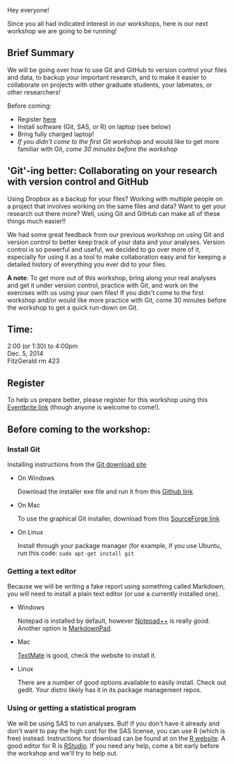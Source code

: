 Hey everyone!

Since you all had indicated interest in our workshops, here is our next workshop we are going to be running!

## Brief Summary ##

We will be going over how to use Git and GitHub to version control your files and data, to backup your important research, and to make it easier to collaborate on projects with other graduate students, your labmates, or other researchers!

Before coming:

* Register [here](https://www.eventbrite.com/e/workshop-2-tips-and-tricks-for-data-related-efficiency-tickets-14628437049​)
* Install software (Git, SAS, or R) on laptop (see below)
* Bring fully charged laptop!
* *If you didn't come to the first Git workshop* and would like to get more familiar with Git, *come 30 minutes before the workshop*

## 'Git'-ing better: Collaborating on your research with version control and GitHub ##

Using Dropbox as a backup for your files?  Working with multiple people on a project that involves working on the same files and data?  Want to get your research out there more?  Well, using Git and GitHub can make all of these things much easier!!

We had some great feedback from our previous workshop on using Git and version control to better keep track of your data and your analyses.  Version control is so powerful and useful, we decided to go over more of it, especially for using it as a tool to make collaboration easy and for keeping a detailed history of everything you ever did to your files.

**A note**: To get more out of this workshop, bring along your real analyses and get it under version control, practice with Git, and work on the exercises with us using your own files!  If you didn't come to the first workshop and/or would like more practice with Git, come 30 minutes before the workshop to get a quick run-down on Git.

## Time: ##

2:00 (or 1:30) to 4:00pm  
Dec. 5, 2014  
FitzGerald rm 423

## Register ##

To help us prepare better, please register for this workshop using this [Eventbrite link](https://www.eventbrite.com/e/workshop-2-tips-and-tricks-for-data-related-efficiency-tickets-14628437049) (though anyone is welcome to come!).

## Before coming to the workshop: ##

### Install Git ###

Installing instructions from the [Git download site](http://git-scm.com/book/en/Getting-Started-Installing-Git)

* On Windows

    Download the installer exe file and run it from this [Github link](http://msysgit.github.io)

* On Mac

    To use the graphical Git installer, download from this [SourceForge link](http://sourceforge.net/projects/git-osx-installer/)

* On Linux

    Install through your package manager (for example, if you use Ubuntu, run this code: `sudo apt-get install git`

### Getting a text editor ###

Because we will be writing a fake report using something called Markdown, you will need to install a plain text editor (or use a currently installed one).

* Windows

    Notepad is installed by default, however [Notepad++](http://notepad-plus-plus.org/download/v6.6.9.html) is really good.  Another option is [MarkdownPad](http://markdownpad.com/).

* Mac

    [TextMate](http://macromates.com/download) is good, check the website to install it.

* Linux

    There are a number of good options available to easily install. Check out gedit. Your distro likely has it in its package management repos.

### Using or getting a statistical program ###

We will be using SAS to run analyses.  But! If you don't have it already and don't want to pay the high cost for the SAS license, you can use R (which is free) instead.  Instructions for download can be found at on the [R website](http://cran.utstat.utoronto.ca/).  A good editor for R is [RStudio](http://www.rstudio.com/products/rstudio/#Desk).  If you need any help, come a bit early before the workshop and we'll try to help out.
